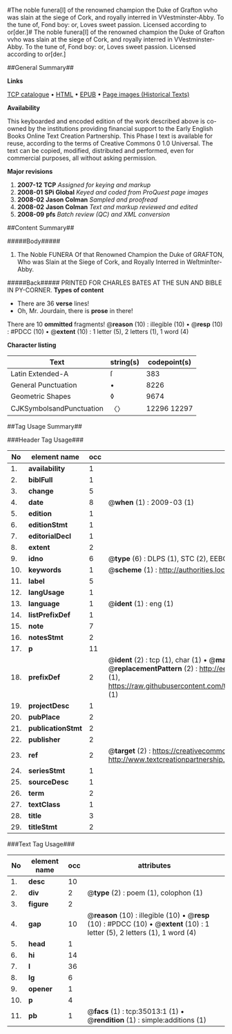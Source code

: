 #The noble funera[l] of the renowned champion the Duke of Grafton vvho was slain at the siege of Cork, and royally interred in VVestminster-Abby. To the tune of, Fond boy: or, Loves sweet passion. Licensed according to or[der.]#
The noble funera[l] of the renowned champion the Duke of Grafton vvho was slain at the siege of Cork, and royally interred in VVestminster-Abby. To the tune of, Fond boy: or, Loves sweet passion. Licensed according to or[der.]

##General Summary##

**Links**

[TCP catalogue](http://www.ota.ox.ac.uk/tcp/)  • 
[HTML](http://tei.it.ox.ac.uk/tcp/Texts-HTML/free/A52/A52379.html)  • 
[EPUB](http://tei.it.ox.ac.uk/tcp/Texts-EPUB/free/A52/A52379.epub) • 
[Page images (Historical Texts)](https://data.historicaltexts.jisc.ac.uk/view?pubId=eebo-99830560e&pageId=eebo-99830560e-35013-1)

**Availability**

This keyboarded and encoded edition of the
	       work described above is co-owned by the institutions
	       providing financial support to the Early English Books
	       Online Text Creation Partnership. This Phase I text is
	       available for reuse, according to the terms of Creative
	       Commons 0 1.0 Universal. The text can be copied,
	       modified, distributed and performed, even for
	       commercial purposes, all without asking permission.

**Major revisions**

1. __2007-12__ __TCP__ *Assigned for keying and markup*
1. __2008-01__ __SPi Global__ *Keyed and coded from ProQuest page images*
1. __2008-02__ __Jason Colman__ *Sampled and proofread*
1. __2008-02__ __Jason Colman__ *Text and markup reviewed and edited*
1. __2008-09__ __pfs__ *Batch review (QC) and XML conversion*

##Content Summary##

#####Body#####

1. The Noble FUNERA Of that Renowned Champion the Duke of GRAFTON, Who was Slain at the Siege of Cork, and Royally Interred in Weſtminſter-Abby.

#####Back#####
PRINTED FOR CHARLES BATES AT THE SUN AND BIBLE IN PY-CORNER.
**Types of content**

  * There are 36 **verse** lines!
  * Oh, Mr. Jourdain, there is **prose** in there!

There are 10 **ommitted** fragments! 
 @__reason__ (10) : illegible (10)  •  @__resp__ (10) : #PDCC (10)  •  @__extent__ (10) : 1 letter (5), 2 letters (1), 1 word (4)

**Character listing**


|Text|string(s)|codepoint(s)|
|---|---|---|
|Latin Extended-A|ſ|383|
|General Punctuation|•|8226|
|Geometric Shapes|◊|9674|
|CJKSymbolsandPunctuation|〈〉|12296 12297|

##Tag Usage Summary##

###Header Tag Usage###

|No|element name|occ|attributes|
|---|---|---|---|
|1.|__availability__|1||
|2.|__biblFull__|1||
|3.|__change__|5||
|4.|__date__|8| @__when__ (1) : 2009-03 (1)|
|5.|__edition__|1||
|6.|__editionStmt__|1||
|7.|__editorialDecl__|1||
|8.|__extent__|2||
|9.|__idno__|6| @__type__ (6) : DLPS (1), STC (2), EEBO-CITATION (1), PROQUEST (1), VID (1)|
|10.|__keywords__|1| @__scheme__ (1) : http://authorities.loc.gov/ (1)|
|11.|__label__|5||
|12.|__langUsage__|1||
|13.|__language__|1| @__ident__ (1) : eng (1)|
|14.|__listPrefixDef__|1||
|15.|__note__|7||
|16.|__notesStmt__|2||
|17.|__p__|11||
|18.|__prefixDef__|2| @__ident__ (2) : tcp (1), char (1)  •  @__matchPattern__ (2) : ([0-9\-]+):([0-9IVX]+) (1), (.+) (1)  •  @__replacementPattern__ (2) : http://eebo.chadwyck.com/downloadtiff?vid=$1&page=$2 (1), https://raw.githubusercontent.com/textcreationpartnership/Texts/master/tcpchars.xml#$1 (1)|
|19.|__projectDesc__|1||
|20.|__pubPlace__|2||
|21.|__publicationStmt__|2||
|22.|__publisher__|2||
|23.|__ref__|2| @__target__ (2) : https://creativecommons.org/publicdomain/zero/1.0/ (1), http://www.textcreationpartnership.org/docs/. (1)|
|24.|__seriesStmt__|1||
|25.|__sourceDesc__|1||
|26.|__term__|2||
|27.|__textClass__|1||
|28.|__title__|3||
|29.|__titleStmt__|2||


###Text Tag Usage###

|No|element name|occ|attributes|
|---|---|---|---|
|1.|__desc__|10||
|2.|__div__|2| @__type__ (2) : poem (1), colophon (1)|
|3.|__figure__|2||
|4.|__gap__|10| @__reason__ (10) : illegible (10)  •  @__resp__ (10) : #PDCC (10)  •  @__extent__ (10) : 1 letter (5), 2 letters (1), 1 word (4)|
|5.|__head__|1||
|6.|__hi__|14||
|7.|__l__|36||
|8.|__lg__|6||
|9.|__opener__|1||
|10.|__p__|4||
|11.|__pb__|1| @__facs__ (1) : tcp:35013:1 (1)  •  @__rendition__ (1) : simple:additions (1)|

